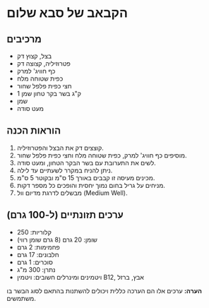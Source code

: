 # הקבאב של סבא שלום

## מרכיבים
- בצל, קצוץ דק
- פטרוזיליה, קצוצה דק
- כף חוויג' למרק
- כפית שטוחה מלח
- חצי כפית פלפל שחור
- 1 ק"ג בשר בקר טחון שמן
- שמן
- מעט סודה

## הוראות הכנה
1. קוצצים דק את הבצל והפטרוזיליה.
2. מוסיפים כף חוויג' למרק, כפית שטוחה מלח וחצי כפית פלפל שחור.
3. לשים את התערובת עם בשר הבקר הטחון, ומעט סודה.
4. ניתן להניח במקרר לשעתיים עד לילה.
5. מכינים מעיסה זו קבבים באורך 15 ס"מ ובקוטר 5 ס"מ.
6. מניחים על גריל בחום נמוך יחסית והופכים כל מספר דקות.
7. מבשלים לדרגת מדיום וול (Medium Well).

## ערכים תזונתיים (ל-100 גרם)
- קלוריות: 250
- שומן: 20 גרם (8 גרם שומן רווי)
- פחמימות: 2 גרם
- חלבונים: 17 גרם
- סוכרים: 1 גרם
- נתרן: 300 מ"ג
- ויטמינים ומינרלים חשובים: ויטמין B12, אבץ, ברזל

**הערה:** ערכים אלו הם הערכה כללית ויכולים להשתנות בהתאם לסוג הבשר בו משתמשים.
